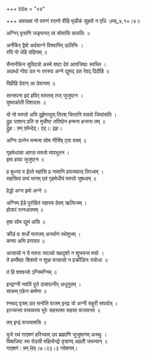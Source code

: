 +++
title = "०४"

+++
अवयक्ष्व नो वरुणं रराणो वीहि मृडीकं सुहवो न एधि ॥म्स्_४,१०।४॥  
    
  
अग्निर् वृत्राणि जङ्घनत् त्वं सोमासि सत्पतिः ॥  
    
अनीकैर् द्वेषो अर्दयाग्ने विश्वाभिर् ऊतिभिः ।  
रयिं नो धेहि यज्ञियम् ॥  
    
सैनानीकेन सुविदत्रो अस्मे यष्टा देवं आयजिष्ठः स्वस्ति ।  
अदब्धो गोपा उत नः परस्पा अग्ने द्युमद् उत रेवद् दिदीहि ॥  
    
पिप्रीहि देवान् आ देवानाम् ॥  
    
सान्तपना इदं हविर् मरुतस् तज् जुजुष्टन ।  
युष्माकोती रिशादसः ॥  
    
यो नो मरुतो अभि दुर्हृणायुस् तिरश् चित्तानि वसवो जिघांसति ।  
द्रुहः पाशान् प्रति स मुचीष्ट तपिष्ठेन हन्मना हन्तना तम् ॥  
द्रुहः : फ़्न् एमेन्देद्। एद्।: द्रहः।  
    
अग्निः प्रत्नेन मन्मना सोम गीर्भिष् ट्वा वयम् ॥  
    
गृहमेधासा आगत मरुतो मापभूतन ।  
इमा हव्या जुजुष्टन ॥  
    
प्र बुध्न्या व ईरते महांसि प्र नामानि प्रयज्यवस् तिरध्वम् ।  
सहस्रियं दम्यं भागम् एतं गृहमेधीयं मरुतो जुषध्वम् ॥  
    
प्रेद्धो अग्न इमो अग्ने ॥  
    
  
अग्निम् ईडे पुरोहितं यज्ञस्य देवम् ऋत्विजम् ।  
होतारं रत्नधातमम् ॥  
    
वृषा सोम द्युमं असि ॥  
    
क्रीडं वः शर्धो मारुतम् अनर्वाणं रथेशुभम् ।  
कण्वा अभि प्रगायत ॥  
    
अत्यासो न ये मरुतः स्वञ्चो यक्षदृशो न शुभयन्त मर्याः ।  
ते हर्म्येष्ठाः शिशवो न शुभ्रा वत्सासो न प्रक्रीडिनः पयोधाः ॥  
    
तं हि शश्वन्तो ऽग्निमग्निम् ॥  
    
इन्द्राग्नी नवतिं पुरो दासपत्नीर् अधूनुतम् ।  
साकम् एकेन कर्मणा ॥  
    
श्नथद् वृत्रम् उत सनोति वाजम् इन्द्रा यो अग्नी सहुरी सपर्यात् ।  
इरज्यन्ता वसव्यस्य भूरेः सहस्तमा सहसा वाजयन्ता ॥  
    
तम् इन्द्रं वाजयामसि ॥  
    
युजे रथं गाएषणं हरिभ्याम् उप ब्रह्माणि जुजुषाणम् अस्थुः ।  
विबाधिष्ट स्य रोदसी महित्वेन्द्रो वृत्राण्य् अप्रती जघन्वान् ॥  
गाएषणं : फ़्न् Ṛव्।७।२३।३ गवेषणम्।  
    
